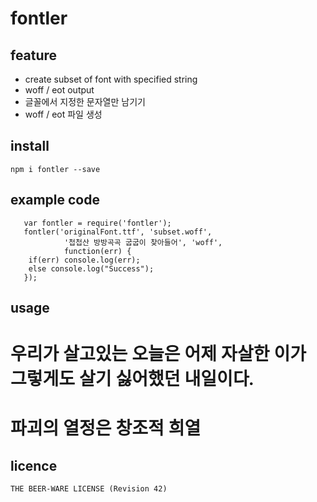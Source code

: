 # fontler
## feature
- create subset of font with specified string
- woff / eot output
- 글꼴에서 지정한 문자열만 남기기
- woff / eot 파일 생성

## install
`npm i fontler --save`

## example code
```
   var fontler = require('fontler');
   fontler('originalFont.ttf', 'subset.woff',
            '첩첩산 방방곡곡 굽굽이 찾아들어', 'woff',
            function(err) {
	if(err) console.log(err);
	else console.log("Success");
   });
```

## usage
<style>
    @font-face { font-family: 'kopub'; src: url('https://raw.githubusercontent.com/dolsup/fontler/master/KoPubBatangBold.woff') };
</style>
<h1 style="font-family: kopub">
    우리가 살고있는 오늘은 어제 자살한 이가<br>
    그렇게도 살기 싫어했던 내일이다.
</h1>
<style>
    @font-face { font-family: 'wkw'; src: url('https://raw.githubusercontent.com/dolsup/fontler/master/WKWGothic.woff') };
</style>
<h1 style="font-family: wkw">
    파괴의 열정은 창조적 희열
</h1>

## licence
`THE BEER-WARE LICENSE (Revision 42)`
